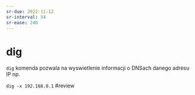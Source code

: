 ```yaml
---
sr-due: 2022-11-12
sr-interval: 34
sr-ease: 240
---
```


# dig
`dig` komenda pozwala na wyswietlenie informacji o DNSach danego adresu IP np.

`dig -x 192.168.0.1`
#review